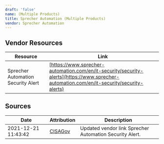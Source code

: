 ```yaml
---
draft: 'false'
name: (Multiple Products)
title: Sprecher Automation (Multiple Products)
vendor: Sprecher Automation
---
```


## Vendor Resources
| Resource | Link |
| --- | --- |
| Sprecher Automation Security Alert | [https://www.sprecher-automation.com/en/it-security/security-alerts](https://www.sprecher-automation.com/en/it-security/security-alerts) |



## Sources
| Date | Attribution | Description |
| --- | --- | --- |
| 2021-12-21 11:43:42 | [CISAGov](https://raw.githubusercontent.com/cisagov/log4j-affected-db/develop/README.md) | Updated vendor link Sprecher Automation Security Alert.  |
